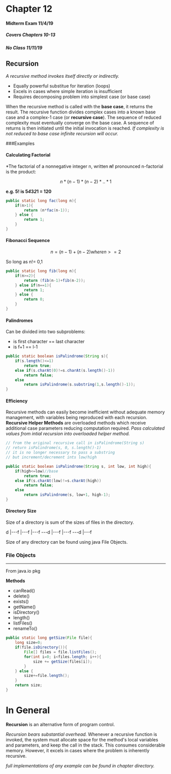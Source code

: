 Chapter 12
==========

#### Midterm Exam 11/4/19
##### Covers Chapters 10-13

##### No Class 11/11/19

Recursion
----------

*A recursive method invokes itself directly or indirectly.*
  - Equally powerful substitue for iteration (loops)
  - Excels in cases where simple iteration is insufficient 
  - Requires decomposing problem into simplest case (or base case)

When the recursive method is called with the **base case**, it returns the result.
The recursive function divides complex cases into a known base case and a complex-1 case (or **recursive case**). 
The sequence of reduced complexity must eventually converge on the base case. 
A sequence of returns is then initiated until the initial invocation is reached.
*If complexity is not reduced to base case infinite recursion will occur.*


###Examples

#### Calculating Factorial

*The factorial of a nonnegative integer n, written **n!**
pronounced n-factorial is the product:

```math
n*(n-1)*(n-2)*..*1
```
**e.g. 5! is 5*4*3*2*1 = 120**

```java
public static long fac(long n){
	if(n>1){
		return (n*fac(n-1));
	} else {
		return 1;
	}
}
```

#### Fibonacci Sequence

```math
n = (n-1) + (n-2)
where n>=2
```
So long as n!= 0,1

```java
public static long fib(long n){
	if(n>=2){
		return (fib(n-1)+fib(n-2));
	} else if(n==1){
		return 1;	
	} else {
		return 0;
	}
}
```

#### Palindromes

Can be divided into two subproblems:
  - is first character == last character
  - is f+1 == l-1

```java
public static boolean isPalindrome(String s){
	if(s.length()<=1)
		return true;
	else if(s.charAt(0)!=s.charAt(s.length()-1))
		return false;
	else
		return isPalindrome(s.substring(1,s.length()-1));
}
```

#### Efficiency

Recursive methods can easily become inefficient without adequate memory management,
with variables being reproduced with each recursion. **Recursive Helper Methods** are
overloaded methods which receive additional case parameters reducing computation required. 
*Pass calculated values from intial recursion into overloaded helper method.*

```java
// from the original recursive call in isPalindrome(String s)
// return isPalindrome(s, 0, s.length()-1)
// it is no longer necessary to pass a substring
// but increment/decrement ints low/high

public static boolean isPalindrome(String s, int low, int high){
	if(high<=low)//base
		return true;
	else if(s.charAt(low)!=s.charAt(high))
		return false;
	else
		return isPalindrome(s, low+1, high-1);
}
```

#### Directory Size

Size of a directory is sum of the sizes of files in the directory. 

d 
|---f
|---f
|---f
---d
   |---f
   |---f
   ---d
      |---f

Size of any directory can be found using java File Objects.

### File Objects
-------------
From java.io pkg

**Methods**
 - canRead()
 - delete()
 - exists()
 - getName()
 - isDirectory()
 - length()
 - listFiles()
 - renameTo()

```java
public static long getSize(File file){
	long size=0;
	if(file.isDirectory()){
		File[] files = file.listFiles();
		for(int i=0; i<files.length; i++){
			size += getSize(files[i]);
		}
	} else {
		size+=file.length();
	}
	return size;
}
```

In General
==========
**Recursion** is an alternative form of program control. 

*Recursion bears substantial overhead.* Whenever a recursive function is invoked,
the system must allocate space for the method's local variables and parameters, 
and keep the call in the stack. This consumes considerable memory. However, it excels
in cases where the problem is inherently recursive. 


*full implementations of any example can be found in chapter directory.*